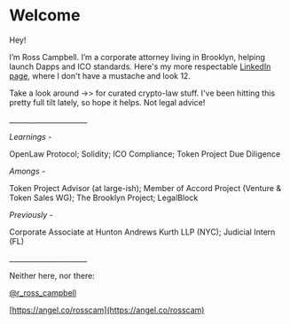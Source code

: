 # Welcome

Hey! 

I’m Ross Campbell. I’m a corporate attorney living in Brooklyn, helping launch Dapps and ICO standards. Here's my more respectable [LinkedIn page](https://www.linkedin.com/in/ross-campbell-058153aa/), where I don't have a mustache and look 12. 

Take a look around -&gt;&gt; for curated crypto-law stuff. I've been hitting this pretty full tilt lately, so hope it helps. Not legal advice!

\_\_\_\_\_\_\_\_\_\_\_\_\_\_\_\_\_\_\_\_\_\_

_Learnings -_

OpenLaw Protocol; Solidity; ICO Compliance; Token Project Due Diligence 

_Amongs -_

Token Project Advisor \(at large-ish\); Member of Accord Project \(Venture & Token Sales WG\); The Brooklyn Project; LegalBlock 

_Previously -_

Corporate Associate at Hunton Andrews Kurth LLP \(NYC\); Judicial Intern \(FL\)

\_\_\_\_\_\_\_\_\_\_\_\_\_\_\_\_\_\_\_\_\_\_

Neither here, nor there:

[@r\_ross\_campbell](https://twitter.com/r_ross_campbell)

[https://angel.co/rosscam](https://angel.co/rosscam) 

